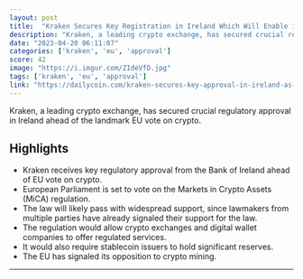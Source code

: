 ```yaml
---
layout: post
title:  "Kraken Secures Key Registration in Ireland Which Will Enable it To Operate in The Entire EU"
description: "Kraken, a leading crypto exchange, has secured crucial regulatory approval in Ireland ahead of the landmark EU vote on crypto."
date: "2023-04-20 06:11:07"
categories: ['kraken', 'eu', 'approval']
score: 42
image: "https://i.imgur.com/ZIdeVfD.jpg"
tags: ['kraken', 'eu', 'approval']
link: "https://dailycoin.com/kraken-secures-key-approval-in-ireland-as-eu-votes-on-crypto/"
---
```


Kraken, a leading crypto exchange, has secured crucial regulatory approval in Ireland ahead of the landmark EU vote on crypto.

## Highlights

- Kraken receives key regulatory approval from the Bank of Ireland ahead of EU vote on crypto.
- European Parliament is set to vote on the Markets in Crypto Assets (MiCA) regulation.
- The law will likely pass with widespread support, since lawmakers from multiple parties have already signaled their support for the law.
- The regulation would allow crypto exchanges and digital wallet companies to offer regulated services.
- It would also require stablecoin issuers to hold significant reserves.
- The EU has signaled its opposition to crypto mining.

---
